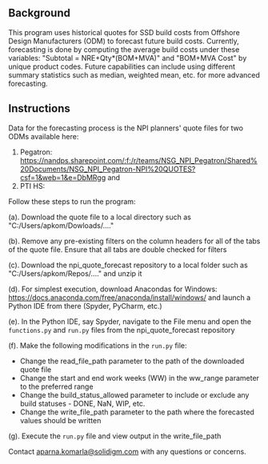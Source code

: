 ## Background

This program uses historical quotes for SSD build costs from Offshore Design Manufacturers (ODM) to forecast future build costs.
Currently, forecasting is done by computing the average build costs under these variables: "Subtotal = NRE+Qty*(BOM+MVA)" and "BOM+MVA Cost" by unique product codes. 
Future capabilities can include using different summary statistics such as median, weighted mean, etc. for more advanced forecasting. 

## Instructions

Data for the forecasting process is the NPI planners' quote files for two ODMs available here: 
1. Pegatron: https://nandps.sharepoint.com/:f:/r/teams/NSG_NPI_Pegatron/Shared%20Documents/NSG_NPI_Pegatron-NPI%20QUOTES?csf=1&web=1&e=DbMRgg and 
2. PTI HS:


Follow these steps to run the program:<br>

(a). Download the quote file to a local directory such as "C:/Users/apkom/Dowloads/...."<br>

(b). Remove any pre-existing filters on the column headers for all of the tabs of the quote file. Ensure that all tabs are double checked for filters<br> 

(c). Download the npi_quote_forecast repository to a local folder such as "C:/Users/apkom/Repos/...." and unzip it<br>

(d). For simplest execution, download Anacondas for Windows: https://docs.anaconda.com/free/anaconda/install/windows/ and launch a Python IDE from there (Spyder, PyCharm, etc.)<br>

(e). In the Python IDE, say Spyder, navigate to the File menu and open the ```functions.py``` and ```run.py``` files from the npi_quote_forecast repository<br>

(f). Make the following modifications in the ```run.py``` file:<br>
* Change the read_file_path parameter to the path of the downloaded quote file<br>
* Change the start and end work weeks (WW) in the ww_range parameter to the preferred range<br>
* Change the build_status_allowed parameter to include or exclude any build statuses - DONE, NaN, WIP, etc.<br>
* Change the write_file_path parameter to the path where the forecasted values should be written<br>

(g). Execute the ```run.py``` file and view output in the write_file_path


Contact aparna.komarla@solidigm.com with any questions or concerns.
 
